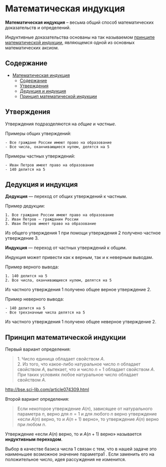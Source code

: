 # Математическая индукция

**Математическая индукция** – весьма общий способ математических доказательств и определений.

Индуктивные доказательства основаны на так называемом [принципе математической индукции](#принцип-математической-индукции), являющемся одной из основных математических аксиом.

## Содержание

- [Математическая индукция](#математическая-индукция)
  - [Содержание](#содержание)
  - [Утверждения](#утверждения)
  - [Дедукция и индукция](#дедукция-и-индукция)
  - [Принцип математической индукции](#принцип-математической-индукции)

## Утверждения

Утверждения подразделяются на *общие* и *частные*.

Примеры общих утверждений:

```text
- Все граждане России имеют право на образование
- Все числа, оканчивающиеся нулем, делятся на 5
```

Примеры частных утверждений:

```text
- Иван Петров имеет право на образование
- 140 делится на 5
```

## Дедукция и индукция

**Дедукция** — переход от общих утверждений к частным.

Пример дедукции:

```text
1. Все граждане России имеют право на образование
2. Иван Петров — гражданин России
3. Иван Петров имеет право на образование
```

Из общего утверждения 1 при помощи утверждения 2 получено частное утверждение 3.

**Индукция** — переход от частных утверждений к общим.

Индукция может привести как к верным, так и к неверным выводам.

Пример верного вывода:

```text
1. 140 делится на 5
2. Все числа, оканчивающиеся нулем, делятся на 5
```

Из частного утверждения 1 получено общее верное утверждение 2.

Пример неверного вывода:

```text
- 140 делится на 5
- Все трехзначные числа делятся на 5
```

Из частного утверждения 1 получено общее неверное утверждение 2.

## Принцип математической индукции

Первый вариант определения:

> 1\. Число единица обладает свойством $А$. <br> 2. Из того, что какое-либо натуральное число $n$ обладает свойством $А$, вытекает, что и число $n + 1$ обладает свойством $А$. При таких условиях любое натуральное число обладает свойством $А$.

<http://bse.sci-lib.com/article074309.html>

Второй вариант определения:

> Если некоторое утверждение $A(n)$, зависящее от натурального параметра $n$, верно для $n = 1$ и для любого $n$ верно утверждение «если $A(n)$ верно, то и $A(n + 1)$ верно», то утверждение $A(n)$ верно при любом $n$.

Утверждение «если $A(n)$ верно, то и $A(n + 1)$ верно» называется **индуктивным переходом**.

Выбор в качестве базиса числа 1 связан с тем, что в нашей задаче это наименьшее возможное значение параметра1
. Если заменить его на положительное число, идея рассуждения
не изменится.

